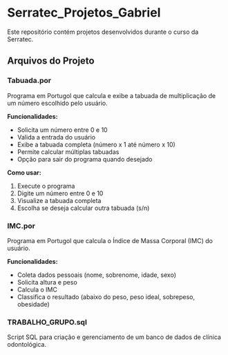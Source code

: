 # Serratec_Projetos_Gabriel

Este repositório contém projetos desenvolvidos durante o curso da Serratec.

## Arquivos do Projeto

### Tabuada.por
Programa em Portugol que calcula e exibe a tabuada de multiplicação de um número escolhido pelo usuário.

**Funcionalidades:**
- Solicita um número entre 0 e 10
- Valida a entrada do usuário
- Exibe a tabuada completa (número x 1 até número x 10)
- Permite calcular múltiplas tabuadas
- Opção para sair do programa quando desejado

**Como usar:**
1. Execute o programa
2. Digite um número entre 0 e 10
3. Visualize a tabuada completa
4. Escolha se deseja calcular outra tabuada (s/n)

### IMC.por
Programa em Portugol que calcula o Índice de Massa Corporal (IMC) do usuário.

**Funcionalidades:**
- Coleta dados pessoais (nome, sobrenome, idade, sexo)
- Solicita altura e peso
- Calcula o IMC
- Classifica o resultado (abaixo do peso, peso ideal, sobrepeso, obesidade)

### TRABALHO_GRUPO.sql
Script SQL para criação e gerenciamento de um banco de dados de clínica odontológica.